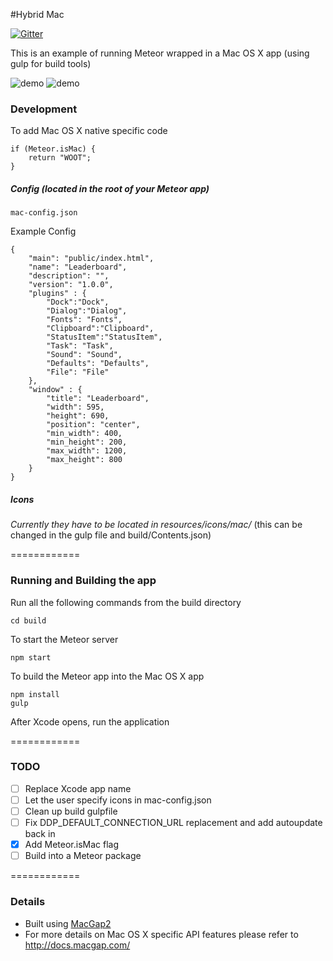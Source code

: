 #Hybrid Mac

[![Gitter](https://badges.gitter.im/Join%20Chat.svg)](https://gitter.im/meteorhybrid/platform?utm_source=badge&utm_medium=badge&utm_campaign=pr-badge)

This is an example of running Meteor wrapped in a Mac OS X app (using gulp for build tools)

![demo](http://i.imgur.com/EnpM8fG.png)
![demo](http://i.imgur.com/xvkbbrA.png)

### Development

To add Mac OS X native specific code
```
if (Meteor.isMac) {
	return "WOOT";
}
```

##### Config (located in the root of your Meteor app)
`mac-config.json`

Example Config
```
{
	"main": "public/index.html",
	"name": "Leaderboard",
	"description": "",
	"version": "1.0.0",
	"plugins" : {
		"Dock":"Dock",
		"Dialog":"Dialog",
		"Fonts": "Fonts",
		"Clipboard":"Clipboard",
		"StatusItem":"StatusItem",
		"Task": "Task",
		"Sound": "Sound",
		"Defaults": "Defaults",
		"File": "File"
	},
	"window" : {
		"title": "Leaderboard",
		"width": 595,
		"height": 690,
		"position": "center",
		"min_width": 400,
		"min_height": 200,
		"max_width": 1200,
		"max_height": 800
	}
}
```

##### Icons 
*Currently they have to be located in resources/icons/mac/*
(this can be changed in the gulp file and build/Contents.json)

============

### Running and Building the app

Run all the following commands from the build directory
```
cd build
```

To start the Meteor server
```
npm start
```

To build the Meteor app into the Mac OS X app
```
npm install
gulp
```

After Xcode opens, run the application

============

### TODO

* [ ] Replace Xcode app name
* [ ] Let the user specify icons in mac-config.json
* [ ] Clean up build gulpfile
* [ ] Fix DDP_DEFAULT_CONNECTION_URL replacement and add autoupdate back in
* [x] Add Meteor.isMac flag
* [ ] Build into a Meteor package

============

### Details

* Built using [MacGap2](https://github.com/MacGapProject/MacGap2)
* For more details on Mac OS X specific API features please refer to http://docs.macgap.com/
